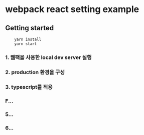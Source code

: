 # webpack react setting example

## Getting started

```
    yarn install
    yarn start
```

### 1. 웹팩을 사용한 local dev server 실행

### 2. production 환경을 구성

### 3. typescript를 적용

### F...

### 5...

### 6...
